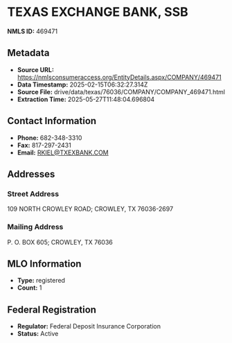# TEXAS EXCHANGE BANK, SSB

**NMLS ID:** 469471

## Metadata
- **Source URL:** https://nmlsconsumeraccess.org/EntityDetails.aspx/COMPANY/469471
- **Data Timestamp:** 2025-02-15T06:32:27.314Z
- **Source File:** drive/data/texas/76036/COMPANY/COMPANY_469471.html
- **Extraction Time:** 2025-05-27T11:48:04.696804

## Contact Information
- **Phone:** 682-348-3310
- **Fax:** 817-297-2431
- **Email:** RKIEL@TXEXBANK.COM

## Addresses
### Street Address
109 NORTH CROWLEY ROAD; CROWLEY, TX 76036-2697

### Mailing Address
P. O. BOX 605; CROWLEY, TX 76036

## MLO Information
- **Type:** registered
- **Count:** 1

## Federal Registration
- **Regulator:** Federal Deposit Insurance Corporation
- **Status:** Active
